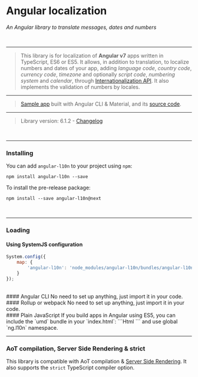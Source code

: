 # Angular localization
_An Angular library to translate messages, dates and numbers_

<br>

---

> This library is for localization of **Angular v7** apps written in TypeScript, ES6 or ES5. 
It allows, in addition to translation, to localize numbers and dates of your app, adding _language code_, _country code_, _currency code_, _timezone_ and optionally _script code_, _numbering system_ and _calendar_, through [Internationalization API](spec/configuration.md#intl-api). It also implements the validation of numbers by locales.

---

> [Sample app](http://robisim74.github.io/angular-l10n-sample) built with Angular CLI & Material, and its [source code](https://github.com/robisim74/angular-l10n-sample).

---

> Library version: 6.1.2 - [Changelog](https://github.com/robisim74/angular-l10n/releases) 

<br>

---

### Installing
You can add `angular-l10n` to your project using `npm`:
```Shell
npm install angular-l10n --save 
```
To install the pre-release package:
```Shell
npm install --save angular-l10n@next
```

<br>

---

### Loading
#### Using SystemJS configuration
```JavaScript
System.config({
    map: {
        'angular-l10n': 'node_modules/angular-l10n/bundles/angular-l10n.umd.js'
    }
});
```
<br>
#### Angular CLI
No need to set up anything, just import it in your code.

<br>
#### Rollup or webpack
No need to set up anything, just import it in your code.

<br>
#### Plain JavaScript
If you build apps in Angular using ES5, you can include the `umd` bundle in your `index.html`:
```Html
<script src="node_modules/angular-l10n/bundles/angular-l10n.umd.js"></script>
```
and use global `ng.l10n` namespace.

<br>

---

### AoT compilation, Server Side Rendering & strict
This library is compatible with AoT compilation & [Server Side Rendering](quick-start/#appendix-d-using-angular-universal). It also supports the `strict` TypeScript compiler option.
